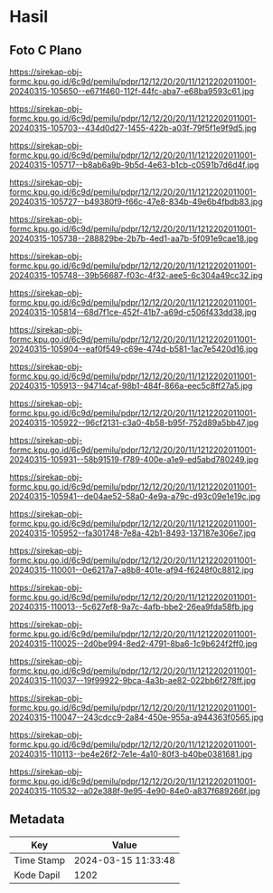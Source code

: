 # Hasil

## Foto C Plano

https://sirekap-obj-formc.kpu.go.id/6c9d/pemilu/pdpr/12/12/20/20/11/1212202011001-20240315-105650--e671f460-112f-44fc-aba7-e68ba9593c61.jpg

https://sirekap-obj-formc.kpu.go.id/6c9d/pemilu/pdpr/12/12/20/20/11/1212202011001-20240315-105703--434d0d27-1455-422b-a03f-79f5f1e9f9d5.jpg

https://sirekap-obj-formc.kpu.go.id/6c9d/pemilu/pdpr/12/12/20/20/11/1212202011001-20240315-105717--b8ab6a9b-9b5d-4e63-b1cb-c0591b7d6d4f.jpg

https://sirekap-obj-formc.kpu.go.id/6c9d/pemilu/pdpr/12/12/20/20/11/1212202011001-20240315-105727--b49380f9-f66c-47e8-834b-49e6b4fbdb83.jpg

https://sirekap-obj-formc.kpu.go.id/6c9d/pemilu/pdpr/12/12/20/20/11/1212202011001-20240315-105738--288829be-2b7b-4ed1-aa7b-5f091e9cae18.jpg

https://sirekap-obj-formc.kpu.go.id/6c9d/pemilu/pdpr/12/12/20/20/11/1212202011001-20240315-105748--39b56687-f03c-4f32-aee5-6c304a49cc32.jpg

https://sirekap-obj-formc.kpu.go.id/6c9d/pemilu/pdpr/12/12/20/20/11/1212202011001-20240315-105814--68d7f1ce-452f-41b7-a69d-c506f433dd38.jpg

https://sirekap-obj-formc.kpu.go.id/6c9d/pemilu/pdpr/12/12/20/20/11/1212202011001-20240315-105904--eaf0f549-c69e-474d-b581-1ac7e5420d16.jpg

https://sirekap-obj-formc.kpu.go.id/6c9d/pemilu/pdpr/12/12/20/20/11/1212202011001-20240315-105913--94714caf-98b1-484f-866a-eec5c8ff27a5.jpg

https://sirekap-obj-formc.kpu.go.id/6c9d/pemilu/pdpr/12/12/20/20/11/1212202011001-20240315-105922--96cf2131-c3a0-4b58-b95f-752d89a5bb47.jpg

https://sirekap-obj-formc.kpu.go.id/6c9d/pemilu/pdpr/12/12/20/20/11/1212202011001-20240315-105931--58b91519-f789-400e-a1e9-ed5abd780249.jpg

https://sirekap-obj-formc.kpu.go.id/6c9d/pemilu/pdpr/12/12/20/20/11/1212202011001-20240315-105941--de04ae52-58a0-4e9a-a79c-d93c09e1e19c.jpg

https://sirekap-obj-formc.kpu.go.id/6c9d/pemilu/pdpr/12/12/20/20/11/1212202011001-20240315-105952--fa301748-7e8a-42b1-8493-137187e306e7.jpg

https://sirekap-obj-formc.kpu.go.id/6c9d/pemilu/pdpr/12/12/20/20/11/1212202011001-20240315-110001--0e6217a7-a8b8-401e-af94-f6248f0c8812.jpg

https://sirekap-obj-formc.kpu.go.id/6c9d/pemilu/pdpr/12/12/20/20/11/1212202011001-20240315-110013--5c627ef8-9a7c-4afb-bbe2-26ea9fda58fb.jpg

https://sirekap-obj-formc.kpu.go.id/6c9d/pemilu/pdpr/12/12/20/20/11/1212202011001-20240315-110025--2d0be994-8ed2-4791-8ba6-1c9b624f2ff0.jpg

https://sirekap-obj-formc.kpu.go.id/6c9d/pemilu/pdpr/12/12/20/20/11/1212202011001-20240315-110037--19f99922-9bca-4a3b-ae82-022bb6f278ff.jpg

https://sirekap-obj-formc.kpu.go.id/6c9d/pemilu/pdpr/12/12/20/20/11/1212202011001-20240315-110047--243cdcc9-2a84-450e-955a-a944363f0565.jpg

https://sirekap-obj-formc.kpu.go.id/6c9d/pemilu/pdpr/12/12/20/20/11/1212202011001-20240315-110113--be4e26f2-7e1e-4a10-80f3-b40be0381681.jpg

https://sirekap-obj-formc.kpu.go.id/6c9d/pemilu/pdpr/12/12/20/20/11/1212202011001-20240315-110532--a02e388f-9e95-4e90-84e0-a837f689266f.jpg


## Metadata

| Key        | Value               |
| ---------- | ------------------- |
| Time Stamp | 2024-03-15 11:33:48 |
| Kode Dapil | 1202                |



